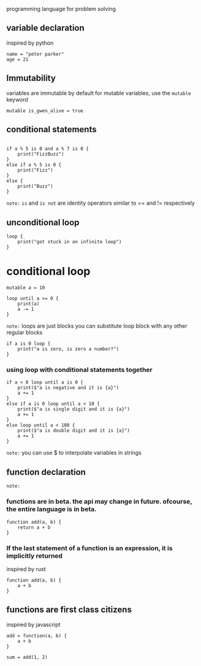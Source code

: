programming language for problem solving

## variable declaration

inspired by python

```
name = "peter parker"
age = 21
```

## Immutability

variables are immutable by default
for mutable variables, use the `mutable` keyword

```
mutable is_gwen_alive = true
```

## conditional statements

```

if a % 5 is 0 and a % 7 is 0 {
    print("FizzBuzz")
}
else if a % 5 is 0 {
    print("Fizz")
}
else {
    print("Buzz")
}
```

`note:` `is` and `is not` are identity operators similar to == and != respectively

## unconditional loop

```
loop {
    print("got stuck in an infinite loop")
}
```

# conditional loop

```
mutable a = 10

loop until a >= 0 {
    print(a)
    a -= 1
}
```

`note:` loops are just blocks
you can substitute loop block with any other
regular blocks

```
if a is 0 loop {
    print("a is zero, is zero a number?")
}
```

### using loop with conditional statements together

```
if a < 0 loop until a is 0 {
    print($"a is negative and it is {a}")
    a += 1
}
else if a is 0 loop until a < 10 {
    print($"a is single digit and it is {a}")
    a += 1
}
else loop until a < 100 {
    print($"a is double digit and it is {a}")
    a += 1
}
```

`note:` you can use $ to interpolate variables in strings

## function declaration

`note: `

### functions are in beta. the api may change in future. ofcourse, the entire language is in beta.

```
function add(a, b) {
    return a + b
}
```

### If the last statement of a function is an expression, it is implicitly returned

inspired by rust

```
function add(a, b) {
    a + b
}
```

## functions are first class citizens

inspired by javascript

```
add = function(a, b) {
    a + b
}

sum = add(1, 2)
```
